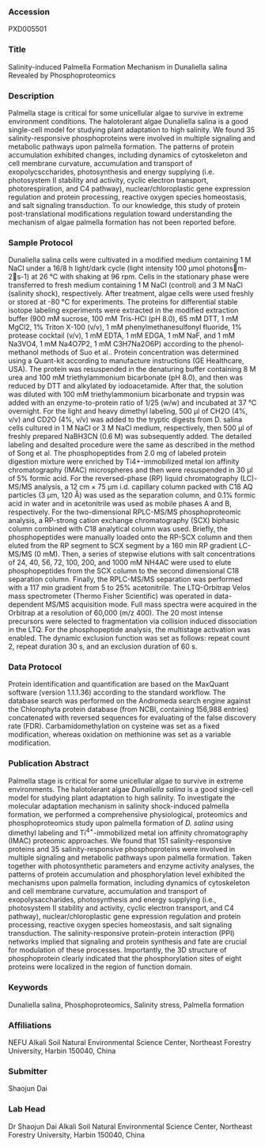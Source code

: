 ### Accession
PXD005501

### Title
Salinity-induced Palmella Formation Mechanism in Dunaliella salina Revealed by Phosphoproteomics

### Description
Palmella stage is critical for some unicellular algae to survive in extreme environment conditions. The halotolerant algae Dunaliella salina is a good single-cell model for studying plant adaptation to high salinity. We found 35 salinity-responsive phosphoproteins were involved in multiple signaling and metabolic pathways upon palmella formation. The patterns of protein accumulation exhibited changes, including dynamics of cytoskeleton and cell membrane curvature, accumulation and transport of exopolycsccharides, photosynthesis and energy supplying (i.e. photosystem II stability and activity, cyclic electron transport, photorespiration, and C4 pathway), nuclear/chloroplastic gene expression regulation and protein processing, reactive oxygen species homeostasis, and salt signaling transduction. To our knowledge, this study of protein post-translational modifications regulation toward understanding the mechanism of algae palmella formation has not been reported before.

### Sample Protocol
Dunaliella salina cells were cultivated in a modified medium containing 1 M NaCl under a 16/8 h light/dark cycle (light intensity 100 μmol photonsm-2s-1) at 26 °C with shaking at 96 rpm. Cells in the stationary phase were transferred to fresh medium containing 1 M NaCl (control) and 3 M NaCl (salinity shock), respectively. After treatment, algae cells were used freshly or stored at -80 °C for experiments. The proteins for differential stable isotope labeling experiments were extracted in the modified extraction buffer (900 mM sucrose, 100 mM Tris-HCl (pH 8.0), 65 mM DTT, 1 mM MgCl2, 1% Triton X-100 (v/v), 1 mM phenylmethanesulfonyl fluoride, 1% protease cocktail (v/v), 1 mM EDTA, 1 mM EDGA, 1 mM NaF, and 1 mM Na3VO4, 1 mM Na4O7P2, 1 mM C3H7Na2O6P) according to the phenol-methanol methods of Suo et al.. Protein concentration was determined using a Quant-kit according to manufacture instructions (GE Healthcare, USA). The protein was resuspended in the denaturing buffer containing 8 M urea and 100 mM triethylammonium bicarbonate (pH 8.0), and then was reduced by DTT and alkylated by iodoacetamide. After that, the solution was diluted with 100 mM triethylammonium bicarbonate and trypsin was added with an enzyme-to-protein ratio of 1/25 (w/w) and incubated at 37 °C overnight. For the light and heavy dimethyl labeling, 500 μl of CH2O (4%, v/v) and CD2O (4%, v/v) was added to the tryptic digests from D. salina cells cultured in 1 M NaCl or 3 M NaCl medium, respectively, then 500 μl of freshly prepared NaBH3CN (0.6 M) was subsequently added. The detailed labeling and desalted procedure were the same as described in the method of Song et al. The phosphopeptides from 2.0 mg of labeled protein digestion mixture were enriched by Ti4+-immobilized metal ion affinity chromatography (IMAC) microspheres and then were resuspended in 30 μl of 5% formic acid. For the reversed-phase (RP) liquid chromatography (LC)-MS/MS analysis, a 12 cm × 75 μm i.d. capillary column packed with C18 AQ particles (3 μm, 120 Å) was used as the separation column, and 0.1% formic acid in water and in acetonitrile was used as mobile phases A and B, respectively. For the two-dimensional RPLC-MS/MS phosphoproteomic analysis, a RP-strong cation exchange chromatography (SCX) biphasic column combined with C18 analytical column was used. Briefly, the phosphopeptides were manually loaded onto the RP-SCX column and then eluted from the RP segment to SCX segment by a 160 min RP gradient LC-MS/MS (0 mM). Then, a series of stepwise elutions with salt concentrations of 24, 40, 56, 72, 100, 200, and 1000 mM NH4AC were used to elute phosphopeptides from the SCX column to the second dimensional C18 separation column. Finally, the RPLC-MS/MS separation was performed with a 117 min gradient from 5 to 25% acetonitrile. The LTQ-Orbitrap Velos mass spectrometer (Thermo Fisher Scientific) was operated in data-dependent MS/MS acquisition mode. Full mass spectra were acquired in the Orbitrap at a resolution of 60,000 (m/z 400). The 20 most intense precursors were selected to fragmentation via collision induced dissociation in the LTQ. For the phosphopeptide analysis, the multistage activation was enabled. The dynamic exclusion function was set as follows: repeat count 2, repeat duration 30 s, and an exclusion duration of 60 s.

### Data Protocol
Protein identification and quantification are based on the MaxQuant software (version 1.1.1.36) according to the standard workflow. The database search was performed on the Andromeda search engine against the Chlorophyta protein database (from NCBI, containing 156,988 entries) concatenated with reversed sequences for evaluating of the false discovery rate (FDR). Carbamidomethylation on cysteine was set as a fixed modification, whereas oxidation on methionine was set as a variable modification.

### Publication Abstract
Palmella stage is critical for some unicellular algae to survive in extreme environments. The halotolerant algae <i>Dunaliella salina</i> is a good single-cell model for studying plant adaptation to high salinity. To investigate the molecular adaptation mechanism in salinity shock-induced palmella formation, we performed a comprehensive physiological, proteomics and phosphoproteomics study upon palmella formation of <i>D. salina</i> using dimethyl labeling and Ti<sup>4+</sup>-immobilized metal ion affinity chromatography (IMAC) proteomic approaches. We found that 151 salinity-responsive proteins and 35 salinity-responsive phosphoproteins were involved in multiple signaling and metabolic pathways upon palmella formation. Taken together with photosynthetic parameters and enzyme activity analyses, the patterns of protein accumulation and phosphorylation level exhibited the mechanisms upon palmella formation, including dynamics of cytoskeleton and cell membrane curvature, accumulation and transport of exopolysaccharides, photosynthesis and energy supplying (i.e., photosystem II stability and activity, cyclic electron transport, and C4 pathway), nuclear/chloroplastic gene expression regulation and protein processing, reactive oxygen species homeostasis, and salt signaling transduction. The salinity-responsive protein-protein interaction (PPI) networks implied that signaling and protein synthesis and fate are crucial for modulation of these processes. Importantly, the 3D structure of phosphoprotein clearly indicated that the phosphorylation sites of eight proteins were localized in the region of function domain.

### Keywords
Dunaliella salina, Phosphoproteomics, Salinity stress, Palmella formation

### Affiliations
NEFU
Alkali Soil Natural Environmental Science Center, Northeast Forestry University, Harbin 150040, China

### Submitter
Shaojun Dai

### Lab Head
Dr Shaojun Dai
Alkali Soil Natural Environmental Science Center, Northeast Forestry University, Harbin 150040, China


